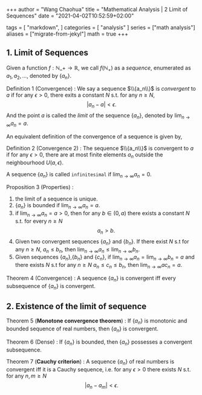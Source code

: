 +++
author = "Wang Chaohua"
title = "Mathematical Analysis | 2 Limit of Sequences"
date = "2021-04-02T10:52:59+02:00"

tags = [
    "markdown",
]
categories = [
    "analysis"
]
series = ["math analysis"]
aliases = ["migrate-from-jekyl"]
math = true
+++


## 1. Limit of Sequences
Given a function $f:\mathbb{N}\_{+}\to \mathbb{R}$, we call $f( \mathbb{N}_{+})$ as a *sequence*, enumerated as $a_1,a_2,\ldots$, denoted by $\{a_n\}$.

Definition 1 (Convergence)
: We say a sequence $\\{a_n\\}$ is *convergent* to $a$ if for any $\epsilon>0$, there exits a constant $N$ s.t. for any $n\geq N$,
$$ 
 |a_n - a|<\epsilon.
$$
And the point $a$ is called the *limit* of the sequence $\{a_n\}$, denoted by $\lim_{n\to\infty}a_n = a$.

An equivalent definition of the convergence of a sequence is given by,

Definition 2 (Convergence 2)
: The sequence $\\{a_n\\}$ is convergent to $a$ if for any $\epsilon>0$, there are at most finite elements $a_n$ outside the neighbourhood $U(a,\epsilon)$.

A sequence $\{a_n\}$ is called `infinitesimal` if $\lim_{n\to\infty}a_n = 0$.

Proposition 3 (Properties)
: 
1. the limit of a sequence is unique.
2. $\{a_n\}$ is bounded if $\lim_{n\to\infty}a_n = a$.
3. if $\lim_{n\to\infty}a_n = a>0$, then for any $b\in(0,a)$ there exists a constant $N$ s.t. for every $n\geq N$ 
$$ 
 a_n >b.  
$$
4. Given two convergent sequences $\{a_n\}$ and $\{b_n\}$. If there exist $N$ s.t for any $n\geq N$, $a_n\leq b_n$, then $\lim_{n\to\infty}a_n\leq \lim_{n\to\infty}b_n$.
5. Given sequences $\{a_n\}$,$\{b_n\}$ and $\{c_n\}$, if $\lim_{n\to\infty}a_n = \lim_{n\to\infty}b_n =a$ and there exists $N$ s.t for any $n\geq N$
$a_n \leq c_n\leq b_n,$ then $\lim_{n\to\infty}ac_n = a$.



Theorem 4 (Convergence)
: A sequence $\{a_n\}$ is convergent iff every subsequence of $\{a_n\}$ is convergent.

## 2. Existence of the limit of sequence

Theorem 5 (**Monotone convergence theorem**)
: If $\{a_n\}$ is monotonic and bounded sequence of real numbers, then $\{a_n\}$ is convergent.

Theorem 6 (Dense)
: If $\{a_n\}$ is bounded, then $\{a_n\}$ possesses a convergent subsequence.

Theorem 7 (**Cauchy criterion**)
: A sequence $\{a_n\}$ of real numbers is convergent iff it is a Cauchy sequence, i.e. for any $\epsilon>0$ there exists $N$ s.t. for any $n,m\geq N$ 
$$ 
 |a_n - a_m|<\epsilon.
$$
